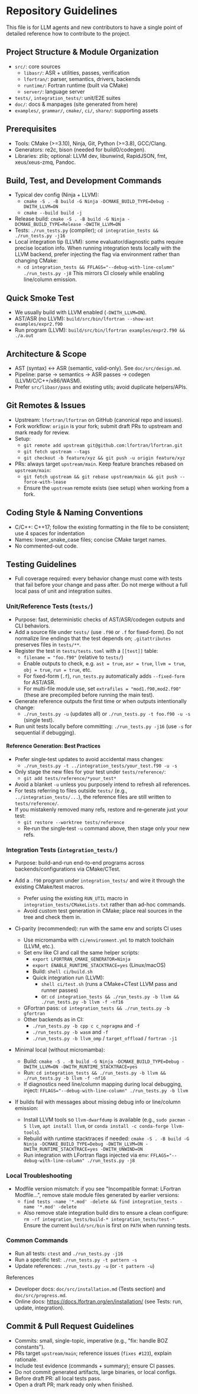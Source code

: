 # Repository Guidelines

This file is for LLM agents and new contributors to have a single point of detailed 
reference how to contribute to the project.

## Project Structure & Module Organization
- `src/`: core sources
  - `libasr/`: ASR + utilities, passes, verification
  - `lfortran/`: parser, semantics, drivers, backends
  - `runtime/`: Fortran runtime (built via CMake)
  - `server/`: language server
- `tests/`, `integration_tests/`: unit/E2E suites
- `doc/`: docs & manpages (site generated from here)
- `examples/`, `grammar/`, `cmake/`, `ci/`, `share/`: supporting assets

## Prerequisites
- Tools: CMake (>=3.10), Ninja, Git, Python (>=3.8), GCC/Clang.
- Generators: re2c, bison (needed for build0/codegen).
- Libraries: zlib; optional: LLVM dev, libunwind, RapidJSON, fmt, xeus/xeus-zmq, Pandoc.

## Build, Test, and Development Commands
- Typical dev config (Ninja + LLVM):
  - `cmake -S . -B build -G Ninja -DCMAKE_BUILD_TYPE=Debug -DWITH_LLVM=ON`
  - `cmake --build build -j`
- Release build: `cmake -S . -B build -G Ninja -DCMAKE_BUILD_TYPE=Release -DWITH_LLVM=ON`
- Tests: `./run_tests.py` (compiler); `cd integration_tests && ./run_tests.py -j16`
- Local integration tip (LLVM): some evaluator/diagnostic paths require precise
  location info. When running integration tests locally with the LLVM backend,
  prefer injecting the flag via environment rather than changing CMake:
  - `cd integration_tests && FFLAGS="--debug-with-line-column" ./run_tests.py -j8`
  This mirrors CI closely while enabling line/column emission.

## Quick Smoke Test
- We usually build with LLVM enabled (`-DWITH_LLVM=ON`).
- AST/ASR (no LLVM): `build/src/bin/lfortran --show-ast examples/expr2.f90`
- Run program (LLVM): `build/src/bin/lfortran examples/expr2.f90 && ./a.out`

## Architecture & Scope
- AST (syntax) ↔ ASR (semantic, valid-only). See `doc/src/design.md`.
- Pipeline: parse → semantics → ASR passes → codegen (LLVM/C/C++/x86/WASM).
- Prefer `src/libasr/pass` and existing utils; avoid duplicate helpers/APIs.

## Git Remotes & Issues
- Upstream: `lfortran/lfortran` on GitHub (canonical repo and issues).
- Fork workflow: `origin` is your fork; submit draft PRs to upstream and mark ready for review.
- Setup:
  - `git remote add upstream git@github.com:lfortran/lfortran.git`
  - `git fetch upstream --tags`
  - `git checkout -b feature/xyz && git push -u origin feature/xyz`
 - PRs: always target `upstream/main`. Keep feature branches rebased on `upstream/main`:
   - `git fetch upstream && git rebase upstream/main && git push --force-with-lease`
   - Ensure the `upstream` remote exists (see setup) when working from a fork.

## Coding Style & Naming Conventions
- C/C++: C++17; follow the existing formatting in the file to be consistent; use 4 spaces for indentation
- Names: lower_snake_case files; concise CMake target names.
- No commented-out code.

## Testing Guidelines
- Full coverage required: every behavior change must come with tests that fail before your change and pass after. Do not merge without a full local pass of unit and integration suites.

### Unit/Reference Tests (`tests/`)
- Purpose: fast, deterministic checks of AST/ASR/codegen outputs and CLI behaviors.
- Add a source file under `tests/` (use `.f90` or `.f` for fixed-form). Do not normalize line endings that the test depends on; `.gitattributes` preserves files in `tests/**`.
- Register the test in `tests/tests.toml` with a `[[test]]` table:
  - `filename = "foo.f90"` (relative to `tests/`)
  - Enable outputs to check, e.g. `ast = true`, `asr = true`, `llvm = true`, `obj = true`, `run = true`, etc.
  - For fixed-form (`.f`), `run_tests.py` automatically adds `--fixed-form` for AST/ASR.
  - For multi-file module use, set `extrafiles = "mod1.f90,mod2.f90"` (these are precompiled before running the main test).
- Generate reference outputs the first time or when outputs intentionally change:
  - `./run_tests.py -u` (updates all) or `./run_tests.py -t foo.f90 -u -s` (single test).
- Run unit tests locally before committing: `./run_tests.py -j16` (use `-s` for sequential if debugging).

#### Reference Generation: Best Practices
- Prefer single‑test updates to avoid accidental mass changes:
  - `./run_tests.py -t ../integration_tests/your_test.f90 -u -s`
- Only stage the new files for your test under `tests/reference/`:
  - `git add tests/reference/*your_test*`
- Avoid a blanket `-u` unless you purposely intend to refresh all references.
- For tests referring to files outside `tests/` (e.g., `../integration_tests/...`), the reference files are still written to `tests/reference/`.
- If you mistakenly removed many refs, restore and re‑generate just your test:
  - `git restore --worktree tests/reference`
  - Re‑run the single‑test `-u` command above, then stage only your new refs.

### Integration Tests (`integration_tests/`)
- Purpose: build-and-run end-to-end programs across backends/configurations via CMake/CTest.
- Add a `.f90` program under `integration_tests/` and wire it through the existing CMake/test macros.
  - Prefer using the existing `RUN_UTIL` macro in `integration_tests/CMakeLists.txt` rather than ad-hoc commands.
  - Avoid custom test generation in CMake; place real sources in the tree and check them in.
- CI‑parity (recommended): run with the same env and scripts CI uses
  - Use micromamba with `ci/environment.yml` to match toolchain (LLVM, etc.).
  - Set env like CI and call the same helper scripts:
    - `export LFORTRAN_CMAKE_GENERATOR=Ninja`
    - `export ENABLE_RUNTIME_STACKTRACE=yes` (Linux/macOS)
    - Build: `shell ci/build.sh`
    - Quick integration run (LLVM):
      - `shell ci/test.sh` (runs a CMake+CTest LLVM pass and runner passes)
      - or: `cd integration_tests && ./run_tests.py -b llvm && ./run_tests.py -b llvm -f -nf16`
  - GFortran pass: `cd integration_tests && ./run_tests.py -b gfortran`
  - Other backends as in CI:
    - `./run_tests.py -b cpp c c_nopragma` and `-f`
    - `./run_tests.py -b wasm` and `-f`
    - `./run_tests.py -b llvm_omp` / `target_offload` / `fortran -j1`

- Minimal local (without micromamba):
  - Build: `cmake -S . -B build -G Ninja -DCMAKE_BUILD_TYPE=Debug -DWITH_LLVM=ON -DWITH_RUNTIME_STACKTRACE=yes`
  - Run: `cd integration_tests && ./run_tests.py -b llvm && ./run_tests.py -b llvm -f -nf16`
  - If diagnostics need line/column mapping during local debugging, inject:
    `FFLAGS="--debug-with-line-column" ./run_tests.py -b llvm`
- If builds fail with messages about missing debug info or line/column emission:
  - Install LLVM tools so `llvm-dwarfdump` is available (e.g., `sudo pacman -S llvm`,
    `apt install llvm`, or `conda install -c conda-forge llvm-tools`).
  - Rebuild with runtime stacktraces if needed:
    `cmake -S . -B build -G Ninja -DCMAKE_BUILD_TYPE=Debug -DWITH_LLVM=ON -DWITH_RUNTIME_STACKTRACE=yes -DWITH_UNWIND=ON`
  - Run integration with LFortran flags injected via env:
    `FFLAGS="--debug-with-line-column" ./run_tests.py -j8`

### Local Troubleshooting
- Modfile version mismatch: if you see "Incompatible format: LFortran Modfile...",
  remove stale module files generated by earlier versions:
  - `find tests -name '*.mod' -delete && find integration_tests -name '*.mod' -delete`
  - Also remove stale integration build dirs to ensure a clean configure:
    `rm -rf integration_tests/build-* integration_tests/test-*`
  Ensure the current `build/src/bin` is first on `PATH` when running tests.

### Common Commands
- Run all tests: `ctest` and `./run_tests.py -j16`
- Run a specific test: `./run_tests.py -t pattern -s`
- Update references: `./run_tests.py -u` (or `-t pattern -u`)

References
- Developer docs: `doc/src/installation.md` (Tests section) and `doc/src/progress.md`.
- Online docs: https://docs.lfortran.org/en/installation/ (see Tests: run, update, integration).

## Commit & Pull Request Guidelines
- Commits: small, single-topic, imperative (e.g., "fix: handle BOZ constants").
- PRs target `upstream/main`; reference issues (`fixes #123`), explain rationale.
- Include test evidence (commands + summary); ensure CI passes.
- Do not commit generated artifacts, large binaries, or local configs.
 - Before draft PR: all local tests pass.
 - Open a draft PR; mark ready only when finished.
